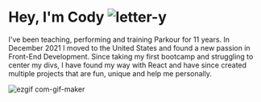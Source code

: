 # Hey, I'm Cody ![letter-y](https://user-images.githubusercontent.com/43764448/192038887-b69d866f-54b8-4ad7-b8db-4c3a89bbc0e5.png)

I've been teaching, performing and training Parkour for 11 years. In December 2021 I moved to the United States and found a new passion in Front-End Development.
Since taking my first bootcamp and struggling to center my divs, I have found my way with React and have since created multiple projects that are fun, unique and help me personally.

![ezgif com-gif-maker](https://user-images.githubusercontent.com/43764448/192037443-04e06747-c261-451f-a6a3-12a565bc096e.gif)

[comment]: <> (Letter y icons created by Vitaly Gorbachev - Flaticon)
